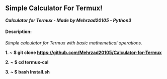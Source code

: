 ## Simple Calculator For Termux!
***Calculator for Termux - Made by Mehrzad20105 - Python3***

#### Description: 
 *Simple calculator for Termux with basic mathemetical operations.*

  **1. ~ $ git clone https://github.com/Mehrzad20105/Calculator-for-Termux**

  **2. ~ $ cd termux-cal**

  **3. ~ $ bash Install.sh**

